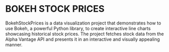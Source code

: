 # BOKEH STOCK PRICES

BokehStockPrices is a data visualization project that demonstrates how to use Bokeh, a powerful Python library, to create interactive line charts showcasing historical stock prices. The project fetches stock data from the Alpha Vantage API and presents it in an interactive and visually appealing manner.